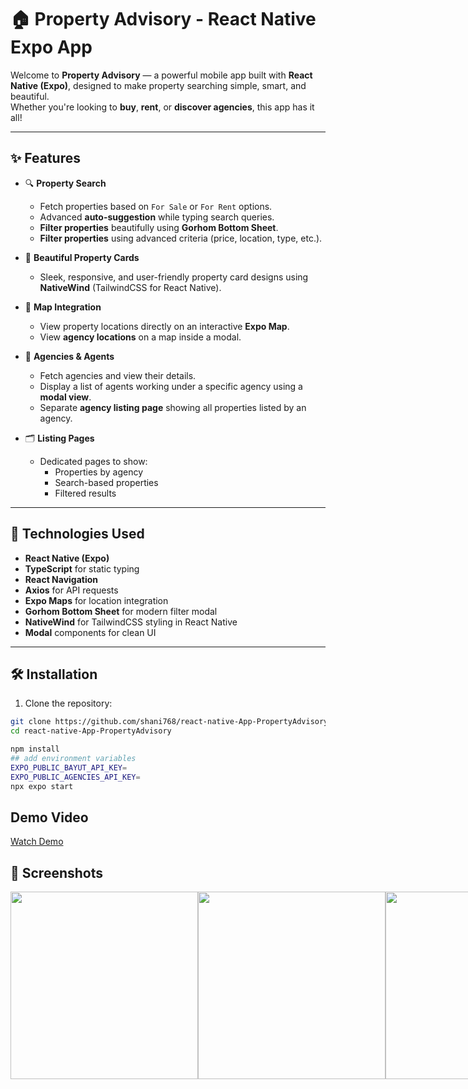 # 🏠 Property Advisory - React Native Expo App

Welcome to **Property Advisory** — a powerful mobile app built with **React Native (Expo)**, designed to make property searching simple, smart, and beautiful.  
Whether you're looking to **buy**, **rent**, or **discover agencies**, this app has it all!

---

## ✨ Features

- 🔍 **Property Search**
  - Fetch properties based on `For Sale` or `For Rent` options.
  - Advanced **auto-suggestion** while typing search queries.
  - **Filter properties** beautifully using **Gorhom Bottom Sheet**.
  - **Filter properties** using advanced criteria (price, location, type, etc.).

- 🏡 **Beautiful Property Cards**
  - Sleek, responsive, and user-friendly property card designs using **NativeWind** (TailwindCSS for React Native).

- 📍 **Map Integration**
  - View property locations directly on an interactive **Expo Map**.
  - View **agency locations** on a map inside a modal.

- 🏢 **Agencies & Agents**
  - Fetch agencies and view their details.
  - Display a list of agents working under a specific agency using a **modal view**.
  - Separate **agency listing page** showing all properties listed by an agency.

- 🗂️ **Listing Pages**
  - Dedicated pages to show:
    - Properties by agency
    - Search-based properties
    - Filtered results

---

## 📱 Technologies Used

- **React Native (Expo)**
- **TypeScript** for static typing
- **React Navigation**
- **Axios** for API requests
- **Expo Maps** for location integration
- **Gorhom Bottom Sheet** for modern filter modal
- **NativeWind** for TailwindCSS styling in React Native
- **Modal** components for clean UI

---

## 🛠️ Installation

1. Clone the repository:

```bash
git clone https://github.com/shani768/react-native-App-PropertyAdvisory.git
cd react-native-App-PropertyAdvisory

npm install
## add environment variables
EXPO_PUBLIC_BAYUT_API_KEY=
EXPO_PUBLIC_AGENCIES_API_KEY=
npx expo start

```
## Demo Video
[Watch Demo](https://shani-project-videos.s3.eu-north-1.amazonaws.com/property_advisory/PV.mp4)


## 📸 Screenshots


<div style="display: flex; justify-content: space-between;">
  <img src="https://shani-project-videos.s3.eu-north-1.amazonaws.com/property_advisory/SS3.jpg" width="300" />
  <img src="https://shani-project-videos.s3.eu-north-1.amazonaws.com/property_advisory/SS2.jpg" width="300" />
  <img src="https://shani-project-videos.s3.eu-north-1.amazonaws.com/property_advisory/SS1.jpg" width="300" />
</div>


